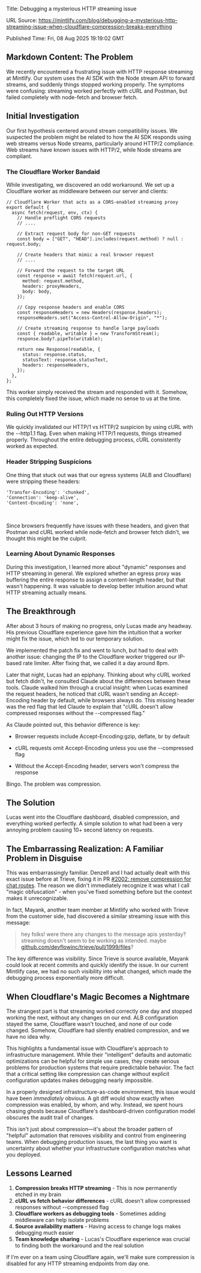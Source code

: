 Title: Debugging a mysterious HTTP streaming issue

URL Source: https://mintlify.com/blog/debugging-a-mysterious-http-streaming-issue-when-cloudflare-compression-breaks-everything

Published Time: Fri, 08 Aug 2025 19:19:02 GMT

Markdown Content:
The Problem
-----------

We recently encountered a frustrating issue with HTTP response streaming at Mintlify. Our system uses the AI SDK with the Node stream API to forward streams, and suddenly things stopped working properly. The symptoms were confusing: streaming worked perfectly with cURL and Postman, but failed completely with node-fetch and browser fetch. `‍`

Initial Investigation
---------------------

Our first hypothesis centered around stream compatibility issues. We suspected the problem might be related to how the AI SDK responds using web streams versus Node streams, particularly around HTTP/2 compliance. Web streams have known issues with HTTP/2, while Node streams are compliant.

### The Cloudflare Worker Bandaid

While investigating, we discovered an odd workaround. We set up a Cloudflare worker as middleware between our server and clients:

```
// Cloudflare Worker that acts as a CORS-enabled streaming proxy
export default {
  async fetch(request, env, ctx) {
    // Handle preflight CORS requests
    // ....

    // Extract request body for non-GET requests
    const body = ["GET", "HEAD"].includes(request.method) ? null : request.body;

    // Create headers that mimic a real browser request
    // ....

    // Forward the request to the target URL
    const response = await fetch(request.url, {
      method: request.method,
      headers: proxyHeaders,
      body: body,
    });

    // Copy response headers and enable CORS
    const responseHeaders = new Headers(response.headers);
    responseHeaders.set("Access-Control-Allow-Origin", "*");

    // Create streaming response to handle large payloads
    const { readable, writable } = new TransformStream();
    response.body?.pipeTo(writable);

    return new Response(readable, {
      status: response.status,
      statusText: response.statusText,
      headers: responseHeaders,
    });
  },
};
```

This worker simply received the stream and responded with it. Somehow, this completely fixed the issue, which made no sense to us at the time.

### Ruling Out HTTP Versions

We quickly invalidated our HTTP/1 vs HTTP/2 suspicion by using cURL with the --http1.1 flag. Even when making HTTP/1 requests, things streamed properly. Throughout the entire debugging process, cURL consistently worked as expected.

### Header Stripping Suspicions

One thing that stuck out was that our egress systems (ALB and Cloudflare) were stripping these headers:

```
'Transfer-Encoding': 'chunked',
'Connection': 'keep-alive',
'Content-Encoding': 'none',
```

‍

Since browsers frequently have issues with these headers, and given that Postman and cURL worked while node-fetch and browser fetch didn't, we thought this might be the culprit.

### Learning About Dynamic Responses

During this investigation, I learned more about "dynamic" responses and HTTP streaming in general. We explored whether an egress proxy was buffering the entire response to assign a content-length header, but that wasn't happening. It was valuable to develop better intuition around what HTTP streaming actually means.

The Breakthrough
----------------

After about 3 hours of making no progress, only Lucas made any headway. His previous Cloudflare experience gave him the intuition that a worker might fix the issue, which led to our temporary solution.

We implemented the patch fix and went to lunch, but had to deal with another issue: changing the IP to the Cloudflare worker triggered our IP-based rate limiter. After fixing that, we called it a day around 8pm.

Later that night, Lucas had an epiphany. Thinking about why cURL worked but fetch didn't, he consulted Claude about the differences between these tools. Claude walked him through a crucial insight: when Lucas examined the request headers, he noticed that cURL wasn't sending an Accept-Encoding header by default, while browsers always do. This missing header was the red flag that led Claude to explain that "cURL doesn't allow compressed responses without the --compressed flag."

As Claude pointed out, this behavior difference is key:

*   Browser requests include Accept-Encoding:gzip, deflate, br by default

*   cURL requests omit Accept-Encoding unless you use the --compressed flag
*   Without the Accept-Encoding header, servers won't compress the response

Bingo. The problem was compression.

The Solution
------------

Lucas went into the Cloudflare dashboard, disabled compression, and everything worked perfectly. A simple solution to what had been a very annoying problem causing 10+ second latency on requests.

The Embarrassing Realization: A Familiar Problem in Disguise
------------------------------------------------------------

This was embarrassingly familiar. Denzell and I had actually dealt with this exact issue before at Trieve, fixing it in PR [#2002: remove compression for chat routes](https://github.com/devflowinc/trieve/pull/2002/files). The reason we didn't immediately recognize it was what I call "magic obfuscation" - when you've fixed something before but the context makes it unrecognizable.

In fact, Mayank, another team member at Mintlify who worked with Trieve from the customer side, had discovered a similar streaming issue with this message:

> hey folks! were there any changes to the message apis yesterday? streaming doesn't seem to be working as intended. maybe [github.com/devflowinc/trieve/pull/1999/files](https://github.com/devflowinc/trieve/pull/1999/files)?

The key difference was visibility. Since Trieve is source available, Mayank could look at recent commits and quickly identify the issue. In our current Mintlify case, we had no such visibility into what changed, which made the debugging process exponentially more difficult.

When Cloudflare's Magic Becomes a Nightmare
-------------------------------------------

The strangest part is that streaming worked correctly one day and stopped working the next, without any changes on our end. ALB configuration stayed the same, Cloudflare wasn't touched, and none of our code changed. Somehow, Cloudflare had silently enabled compression, and we have no idea why.

This highlights a fundamental issue with Cloudflare's approach to infrastructure management. While their "intelligent" defaults and automatic optimizations can be helpful for simple use cases, they create serious problems for production systems that require predictable behavior. The fact that a critical setting like compression can change without explicit configuration updates makes debugging nearly impossible.

In a properly designed infrastructure-as-code environment, this issue would have been _immediately_ obvious. A git diff would show exactly when compression was enabled, by whom, and why. Instead, we spent hours chasing ghosts because Cloudflare's dashboard-driven configuration model obscures the audit trail of changes.

This isn't just about compression—it's about the broader pattern of "helpful" automation that removes visibility and control from engineering teams. When debugging production issues, the last thing you want is uncertainty about whether your infrastructure configuration matches what you deployed.

Lessons Learned
---------------

1.   **Compression breaks HTTP streaming** - This is now permanently etched in my brain
2.   **cURL vs fetch behavior differences** - cURL doesn't allow compressed responses without --compressed flag
3.   **Cloudflare workers as debugging tools** - Sometimes adding middleware can help isolate problems
4.   **Source availability matters** - Having access to change logs makes debugging much easier
5.   **Team knowledge sharing** - Lucas's Cloudflare experience was crucial to finding both the workaround and the real solution

If I'm ever on a team using Cloudflare again, we'll make sure compression is disabled for any HTTP streaming endpoints from day one.

‍